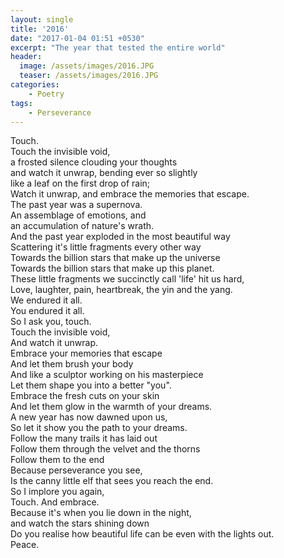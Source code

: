 ```yaml
---
layout: single
title: '2016'
date: "2017-01-04 01:51 +0530"
excerpt: "The year that tested the entire world"
header:
  image: /assets/images/2016.JPG
  teaser: /assets/images/2016.JPG
categories:
    - Poetry
tags:
    - Perseverance
---
```


Touch.  
Touch the invisible void,  
a frosted silence clouding your thoughts  
and watch it unwrap, bending ever so slightly  
like a leaf on the first drop of rain;  
Watch it unwrap, and embrace the memories that escape.  
The past year was a supernova.  
An assemblage of emotions, and  
an accumulation of nature's wrath.  
And the past year exploded in the most beautiful way  
Scattering it's little fragments every other way  
Towards the billion stars that make up the universe  
Towards the billion stars that make up this planet.  
These little fragments we succinctly call 'life' hit us hard,  
Love, laughter, pain, heartbreak, the yin and the yang.  
We endured it all.  
You endured it all.  
So I ask you, touch.  
Touch the invisible void,  
And watch it unwrap.  
Embrace your memories that escape  
And let them brush your body  
And like a sculptor working on his masterpiece  
Let them shape you into a better "you".  
Embrace the fresh cuts on your skin  
And let them glow in the warmth of your dreams.  
A new year has now dawned upon us,  
So let it show you the path to your dreams.  
Follow the many trails it has laid out  
Follow them through the velvet and the thorns  
Follow them to the end  
Because perseverance you see,  
Is the canny little elf that sees you reach the end.  
So I implore you again,  
Touch. And embrace.  
Because it's when you lie down in the night,  
and watch the stars shining down  
Do you realise how beautiful life can be even with the lights out.  
Peace.
